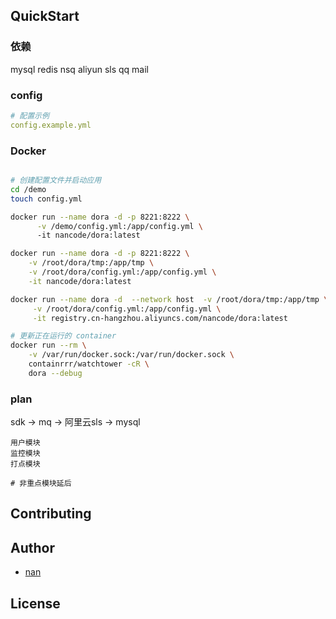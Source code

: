 ## QuickStart

### 依赖
mysql 
redis
nsq
aliyun sls
qq mail

### config

```yml
# 配置示例
config.example.yml
```

### Docker

```bash

# 创建配置文件并启动应用
cd /demo
touch config.yml

docker run --name dora -d -p 8221:8222 \
      -v /demo/config.yml:/app/config.yml \ 
      -it nancode/dora:latest

docker run --name dora -d -p 8221:8222 \
    -v /root/dora/tmp:/app/tmp \
    -v /root/dora/config.yml:/app/config.yml \
    -it nancode/dora:latest

docker run --name dora -d  --network host  -v /root/dora/tmp:/app/tmp \
     -v /root/dora/config.yml:/app/config.yml \
     -it registry.cn-hangzhou.aliyuncs.com/nancode/dora:latest

# 更新正在运行的 container
docker run --rm \
    -v /var/run/docker.sock:/var/run/docker.sock \
    containrrr/watchtower -cR \
    dora --debug
```

### plan

sdk -> mq -> 阿里云sls -> mysql

```
用户模块
监控模块
打点模块

# 非重点模块延后
```

## Contributing

## Author

- [nan](https://github.com/nanzm)

## License